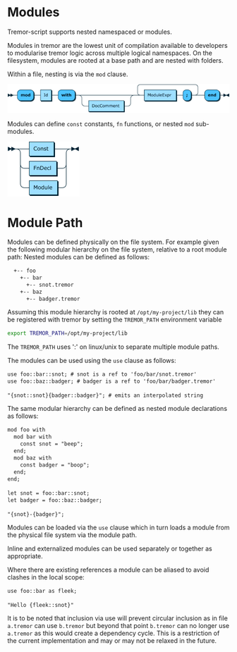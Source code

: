 # Modules

Tremor-script supports nested namespaced or modules.

Modules in tremor are the lowest unit of compilation available to developers
to modularise tremor logic across multiple logical namespaces. On the filesystem,
modules are rooted at a base path and are nested with folders. 

Within a file, nesting is via the `mod` clause.

![module grammar](./grammar/diagram/Module.png)

Modules can define `const` constants, `fn` functions, or
nested `mod` sub-modules.

![module grammar](./grammar/diagram/ModuleExpr.png)

# Module Path

Modules can be defined physically on the file system. For example given the following modular hierarchy
on the file system, relative to a root module path: Nested modules can be defined as follows:

```text
  +-- foo
    +-- bar
      +-- snot.tremor
    +-- baz
      +-- badger.tremor
```

Assuming this module hierarchy is rooted at `/opt/my-project/lib` they can be registered with tremor
by setting the `TREMOR_PATH` environment variable

```bash
export TREMOR_PATH=/opt/my-project/lib
```

The `TREMOR_PATH` uses ':' on linux/unix to separate multiple module paths.

The modules can be used using the `use` clause as follows:

```tremor
use foo::bar::snot; # snot is a ref to 'foo/bar/snot.tremor'
use foo::baz::badger; # badger is a ref to 'foo/bar/badger.tremor'

"{snot::snot}{badger::badger}"; # emits an interpolated string
```

The same modular hierarchy can be defined as nested module declarations as follows:

```tremor
mod foo with
  mod bar with
    const snot = "beep";
  end;
  mod baz with
    const badger = "boop";
  end;
end;

let snot = foo::bar::snot;
let badger = foo::baz::badger;

"{snot}-{badger}";
```

Modules can be loaded via the `use` clause which in turn loads a module from the physical file system via the module path.

Inline and externalized modules can be used separately or together as appropriate.

Where there are existing references a module can be aliased to avoid clashes in the local scope:

```tremor
use foo::bar as fleek;

"Hello {fleek::snot}"
```

It is to be noted that inclusion via use will prevent circular inclusion as in file `a.tremor` can use `b.tremor` but beyond
that point `b.tremor` can no longer use `a.tremor` as this would create a dependency cycle. This is a restriction of the
current implementation and may or may not be relaxed in the future.

